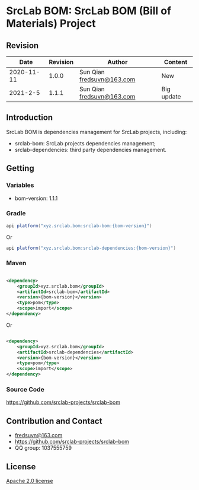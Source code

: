 # SrcLab BOM: SrcLab BOM (Bill of Materials) Project

## Revision

|Date|Revision|Author|Content|
|---|---|---|---|
|2020-11-11|1.0.0|Sun Qian <fredsuvn@163.com>|New|
|2021-2-5|1.1.1|Sun Qian <fredsuvn@163.com>|Big update|

## Introduction

SrcLab BOM is dependencies management for SrcLab projects, including:

* srclab-bom: SrcLab projects dependencies management;
* srclab-dependencies: third party dependencies management.

## Getting

### Variables

* bom-version: 1.1.1

### Gradle

```groovy
api platform("xyz.srclab.bom:srclab-bom:{bom-version}")
```

Or

```groovy
api platform("xyz.srclab.bom:srclab-dependencies:{bom-version}")
```

### Maven

```xml

<dependency>
    <groupId>xyz.srclab.bom</groupId>
    <artifactId>srclab-bom</artifactId>
    <version>{bom-version}</version>
    <type>pom</type>
    <scope>import</scope>
</dependency>
```

Or

```xml

<dependency>
    <groupId>xyz.srclab.bom</groupId>
    <artifactId>srclab-dependencies</artifactId>
    <version>{bom-version}</version>
    <type>pom</type>
    <scope>import</scope>
</dependency>
```

### Source Code

https://github.com/srclab-projects/srclab-bom

## Contribution and Contact

* fredsuvn@163.com
* https://github.com/srclab-projects/srclab-bom
* QQ group: 1037555759

## License

[Apache 2.0 license](https://www.apache.org/licenses/LICENSE-2.0.html)